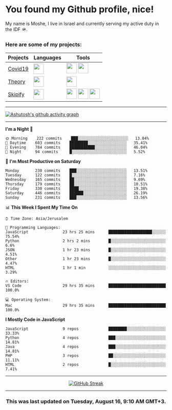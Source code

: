 <h1>You found my Github profile, nice!</h1>
<p>
    My name is Moshe, I live in Israel and currently serving my active duty in the IDF 🪖.
</p>

<h3>Here are some of my projects:</h3>

| Projects                                          | Languages                                                                                   | Tools                                                                                                                                                                                                                                                                       |
| ------------------------------------------------- | ------------------------------------------------------------------------------------------- | --------------------------------------------------------------------------------------------------------------------------------------------------------------------------------------------------------------------------------------------------------------------------- |
| [Covid19](https://github.com/jewishmoses/covid19) | <img height="32" width="32" src="https://unpkg.com/simple-icons@v6/icons/php.svg" />        | <img height="32" width="32" src="https://unpkg.com/simple-icons@v6/icons/laravel.svg" /> <img height="32" width="32" src="https://unpkg.com/simple-icons@v6/icons/livewire.svg" />                                                                                          |
| [Theory](https://github.com/jewishmoses/theory)   | <img height="32" width="32" src="https://unpkg.com/simple-icons@v6/icons/python.svg" />     | <img height="32" width="32" src="https://unpkg.com/simple-icons@v6/icons/django.svg" />                                                                                                                                                                                     |
| [Skipify](https://github.com/jewishmoses/skipify) | <img height="32" width="32" src="https://unpkg.com/simple-icons@v6/icons/javascript.svg" /> | <img height="32" width="32" src="https://unpkg.com/simple-icons@v6/icons/sqlite.svg" /> <img height="32" width="32" src="https://unpkg.com/simple-icons@v6/icons/sequelize.svg" /> <img height="32" width="32" src="https://unpkg.com/simple-icons@v6/icons/express.svg" /> |

<hr />

[![Ashutosh's github activity graph](https://activity-graph.herokuapp.com/graph?username=jewishmoses&theme=github&bg_color=fff&line=216e39&color=000&point=000)](https://github.com/jewishmoses/github-readme-activity-graph)

<hr />

<!--START_SECTION:waka-->
**I'm a Night 🦉** 

```text
🌞 Morning    222 commits    ███░░░░░░░░░░░░░░░░░░░░░░   13.04% 
🌆 Daytime    603 commits    ████████░░░░░░░░░░░░░░░░░   35.41% 
🌃 Evening    784 commits    ███████████░░░░░░░░░░░░░░   46.04% 
🌙 Night      94 commits     █░░░░░░░░░░░░░░░░░░░░░░░░   5.52%

```
📅 **I'm Most Productive on Saturday** 

```text
Monday       230 commits    ███░░░░░░░░░░░░░░░░░░░░░░   13.51% 
Tuesday      122 commits    █░░░░░░░░░░░░░░░░░░░░░░░░   7.16% 
Wednesday    165 commits    ██░░░░░░░░░░░░░░░░░░░░░░░   9.69% 
Thursday     179 commits    ██░░░░░░░░░░░░░░░░░░░░░░░   10.51% 
Friday       330 commits    ████░░░░░░░░░░░░░░░░░░░░░   19.38% 
Saturday     446 commits    ██████░░░░░░░░░░░░░░░░░░░   26.19% 
Sunday       231 commits    ███░░░░░░░░░░░░░░░░░░░░░░   13.56%

```


📊 **This Week I Spent My Time On** 

```text
⌚︎ Time Zone: Asia/Jerusalem

💬 Programming Languages: 
JavaScript               23 hrs 25 mins      ███████████████████░░░░░░   75.54% 
Python                   2 hrs 2 mins        █░░░░░░░░░░░░░░░░░░░░░░░░   6.6% 
JSON                     1 hr 23 mins        █░░░░░░░░░░░░░░░░░░░░░░░░   4.51% 
Other                    1 hr 23 mins        █░░░░░░░░░░░░░░░░░░░░░░░░   4.47% 
HTML                     1 hr 1 min          ░░░░░░░░░░░░░░░░░░░░░░░░░   3.29%

🔥 Editors: 
VS Code                  29 hrs 35 mins      █████████████████████████   100.0%

💻 Operating System: 
Mac                      29 hrs 35 mins      █████████████████████████   100.0%

```

**I Mostly Code in JavaScript** 

```text
JavaScript               9 repos             ████████░░░░░░░░░░░░░░░░░   33.33% 
Python                   4 repos             ███░░░░░░░░░░░░░░░░░░░░░░   14.81% 
Java                     4 repos             ███░░░░░░░░░░░░░░░░░░░░░░   14.81% 
PHP                      3 repos             ██░░░░░░░░░░░░░░░░░░░░░░░   11.11% 
HTML                     2 repos             █░░░░░░░░░░░░░░░░░░░░░░░░   7.41%

```



<!--END_SECTION:waka-->

<hr />

<div align="center">

[![GitHub Streak](https://github-readme-streak-stats.herokuapp.com?user=jewishmoses&date_format=M%20j%5B%2C%20Y%5D)](https://git.io/streak-stats)

</div>

<hr/>

<div align="center">
    <h3>This was last updated on Tuesday, August 16, 9:10 AM GMT+3.</h3>
</div>
